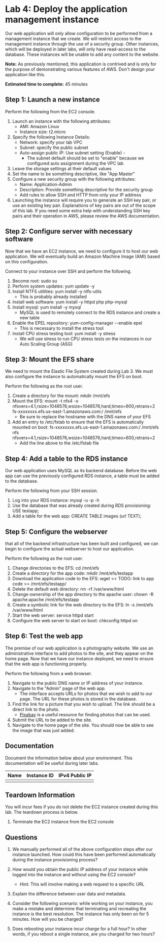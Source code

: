 # Lab 4: Deploy the application management instance

Our web application will only allow configuration to be performed from a management instance that we create. We will restrict access to the management instance through the use of a security group. Other instances, which will be deployed in later labs, will only have read-access to the database. These instances will be unable to add any content to the website.

**Note:** As previously mentioned, this application is contrived and is only for the purpose of demonstrating various features of AWS. Don't design your application like this.

**Estimated time to complete:** 45 minutes

## Step 1: Launch a new instance

Perform the following from the EC2 console.

1. Launch an instance with the following attributes:
    * AMI: Amazon Linux
    * Instance size: t2.micro
2. Specify the following Instance Details:
    * Network: specify your lab VPC
    * Subnet: specify the public subnet
    * Auto-assign public IP: Use subnet setting (Enable) -
      * The subnet default should be set to "enable" because we configured auto assignment during the VPC lab
3. Leave the storage settings at their default values
4. Set the name to be something descriptive, like "App Master"
5. Configure a new security group with the following attributes:
    * Name: Application-Admin
    * Description: Provide something descriptive for the security group
    * Add rules to allow SSH and HTTP from only your IP address
4. Launching the instance will require you to generate an SSH key pair, or use an existing key pair. Explanations of key pairs are out of the scope of this lab. If you need some extra help with understanding SSH key pairs and their operation in AWS, please review the AWS documentation.

## Step 2: Configure server with necessary software

Now that we have an EC2 instance, we need to configure it to host our web application. We will eventually build an Amazon Machine Image (AMI) based on this configuration.

Connect to your instance over SSH and perform the following.

1. Become root: sudo su
2. Perform system updates: yum update -y
3. Install NTFS utilities: yum install -y ntfs-utils
    * This is probably already installed
4. Install web software: yum install -y httpd php php-mysql
5. Install mysql: yum install -y mysql
    * MySQL is used to remotely connect to the RDS instance and create a new table
6. Enable the EPEL repository: yum-config-manager --enable epel
    * This is necessary to install the stress tool
6. Install CPU stress testing tool: yum install -y stress
    * We will use stress to run CPU stress tests on the instances in our Auto Scaling Group (ASG)

## Step 3: Mount the EFS share

We need to mount the Elastic File System created during Lab 3. We must also configure the instance to automatically mount the EFS on boot.

Perform the following as the root user.

1. Create a directory for the mount: mkdir /mnt/efs
2. Mount the EFS: mount -t nfs4 -o nfsvers=4.1,rsize=1048576,wsize=1048576,hard,timeo=600,retrans=2 fs-xxxxxxxx.efs.us-east-1.amazonaws.com:/ /mnt/efs
    * Be sure to replace the hostname with the DNS name of your EFS
3. Add an entry to /etc/fstab to ensure that the EFS is automatically mounted on boot: fs-xxxxxxxx.efs.us-east-1.amazonaws.com:/ /mnt/efs nfs nfsvers=4.1,rsize=1048576,wsize=1048576,hard,timeo=600,retrans=2
    * Add the line above to the /etc/fstab file

## Step 4: Add a table to the RDS instance

Our web application uses MySQL as its backend database. Before the web app can use the previously configured RDS instance, a table must be added to the database.

Perform the following from your SSH session.

1. Log into your RDS instance: mysql -u <Master Username> -p <Master Password> -h <RDS Endpoint>
2. Use the database that was already created during RDS provisioning: USE testapp;
3. Add a table for the web app: CREATE TABLE images (url TEXT);

## Step 5: Configure the webserver
 that all of the backend infrastructure has been built and configured, we can begin to configure the actual webserver to host our application.

Perform the following as the root user.

1. Change directories to the EFS: cd /mnt/efs
3. Create a directory for the app code: mkdir /mnt/efs/testapp
4. Download the application code to the EFS: wget << TODO: link to app code >> /mnt/efs/testapp/
5. Delete the default web directory: rm -rf /var/www/html
6. Change ownership of the app directory to the apache user: chown -R apache:apache /mnt/efs/testapp
7. Create a symbolic link for the web directory to the EFS: ln -s /mnt/efs /var/www/html
8. Start the web server: service httpd start
9. Configure the web server to start on boot: chkconfig httpd on

## Step 6: Test the web app

The premise of our web application is a photography website. We use an administrative interface to add photos to the site, and they appear on the home page. Now that we have our instance deployed, we need to ensure that the web app is functioning properly.

Perform the following from a web browser.

1. Navigate to the public DNS name or IP address of your instance.
2. Navigate to the "Admin" page of the web app.
    * The interface accepts URLs for photos that we wish to add to our page. The URL for these photos is stored in the database.
3. Find the link for a picture that you wish to upload. The link should be a direct link to the photo.
    * [Pixabay](https://pixabay.com/en/beach-north-sea-sea-sunset-water-2179624/) is a useful resource for finding photos that can be used.
4. Submit the URL to be added to the site.
5. Navigate to the home page of the site. You should now be able to see the image that was just added.


## Documentation

Document the information below about your environment. This documentation will be useful during later labs.

| Name     | Instance ID | IPv4 Public IP |
| :------- | :---------- | :------------- |
|          |             |                |

## Teardown Information

You will incur fees if you do not delete the EC2 instance created during this lab. The teardown process is below.

1. Terminate the EC2 instance from the EC2 console

## Questions

1. We manually performed all of the above configuration steps after our instance launched. How could this have been performed automatically during the instance provisioning process?

2. How would you obtain the public IP address of your instance while logged into the instance and without using the EC2 console?
    * Hint: This will involve making a web request to a specific URL

3. Explain the difference between user data and metadata.

4. Consider the following scenario: while working on your instance, you make a mistake and determine that terminating and recreating the instance is the best resolution. The instance has only been on for 5 minutes. How will you be charged?

5. Does rebooting your instance incur charge for a full hour? In other words, if you reboot a single instance, are you charged for two hours?
